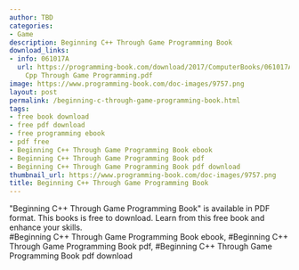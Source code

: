 ```yaml
---
author: TBD
categories:
- Game
description: Beginning C++ Through Game Programming Book
download_links:
- info: 061017A
  url: https://programming-book.com/download/2017/ComputerBooks/061017A/Beginning
    Cpp Through Game Programming.pdf
image: https://www.programming-book.com/doc-images/9757.png
layout: post
permalink: /beginning-c-through-game-programming-book.html
tags:
- free book download
- free pdf download
- free programming ebook
- pdf free
- Beginning C++ Through Game Programming Book ebook
- Beginning C++ Through Game Programming Book pdf
- Beginning C++ Through Game Programming Book pdf download
thumbnail_url: https://www.programming-book.com/doc-images/9757.png
title: Beginning C++ Through Game Programming Book
---
```


 
<div class="item-desc text-justify">
  "Beginning C++ Through Game Programming Book" is available in PDF format. This books is free to download. Learn from this free book and enhance your skills.
  <br>
  #Beginning C++ Through Game Programming Book ebook, #Beginning C++ Through Game Programming Book pdf, #Beginning C++ Through Game Programming Book pdf download
</div>